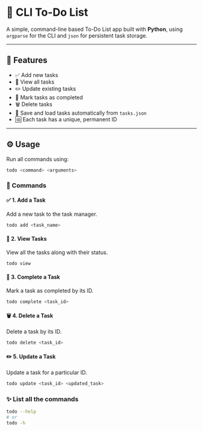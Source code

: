 # 🧾 CLI To-Do List

A simple, command-line based To-Do List app built with **Python**, using `argparse` for the CLI and `json` for persistent task storage.

---

## 🚀 Features
- ✅ Add new tasks  
- 👀 View all tasks 
- ✏️ Update existing tasks
- 🎯 Mark tasks as completed
- 🗑️ Delete tasks
- 💾 Save and load tasks automatically from `tasks.json` 
- 🆔 Each task has a unique, permanent ID

---

## ⚙️ Usage

Run all commands using:

```bash
todo <command> <arguments>
```

### 🧭 Commands

#### ✅ 1. Add a Task
Add a new task to the task manager.
```bash
todo add <task_name>
```

#### 👀 2. View Tasks
View all the tasks along with their status.
```bash
todo view
```

#### 🎯 3. Complete a Task
Mark a task as completed by its ID.
```bash
todo complete <task_id>
```

#### 🗑️ 4. Delete a Task
Delete a task by its ID.
```bash
todo delete <task_id>
```

#### ✏️ 5. Update a Task
Update a task for a particular ID.
```bash
todo update <task_id> <updated_task>
```

### ✨ List all the commands
```bash
todo --help
# or
todo -h
```